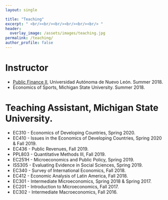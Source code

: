 ```yaml
---
layout: single

title: "Teaching"
excerpt: " <br/><br/><br/><br/><br/><br/> "
header:
  overlay_image: /assets/images/teaching.jpg
permalink: /teaching/
author_profile: false
---
```


Instructor
======
* [Public Finance II](/teaching/publicfinance/), Universidad Autónoma de Nuevo León. Summer 2018.
* Economics of Sports, Michigan State University. Summer 2018.

Teaching Assistant, Michigan State University.
======
* EC310 -   Economics of Developing Countries,                Spring 2020.
* EC410 -   Issues in the Economics of Developing Countries,  Spring 2020 & Fall 2019.
* EC436 -   Public Revenues,                                  Fall 2019.
* PPL803 -  Quantitative Methods III, Fall 2019.
* EC251H -  Microeconomics and Public Policy, Spring 2019.
* ISS305 -  Evaluating Evidence in Social Sciences, Spring 2019.
* EC340 -   Survey of International Economics, Fall 2018.
* EC412 -   Economic Analysis of Latin America, Fall 2018.
* EC301 -   Intermediate Microeconomics, Spring 2018 & Spring 2017.
* EC201 -   Introduction to Microeconomics, Fall 2017.
* EC302 -   Intermediate Macroeconomics, Fall 2016.
